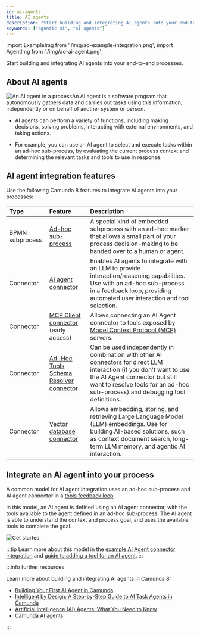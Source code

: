 ```yaml
---
id: ai-agents
title: AI agents
description: "Start building and integrating AI agents into your end-to-end processes. An AI agent is a software program that autonomously gathers data and carries out tasks using this information, independently or on behalf of another system or person."
keywords: ["agentic ai", "AI agents"]
---
```


import ExampleImg from './img/ao-example-integration.png';
import AgentImg from './img/ao-ai-agent.png';

Start building and integrating AI agents into your end-to-end processes.

## About AI agents

<p><img src={AgentImg} title="An AI agent in a process" alt="An AI agent in a process"  className="img-transparent" style={{border:0,padding:0,paddingLeft:30,paddingTop:10,margin:0,marginLeft:10,float: 'right', width: '45%'}}/>An AI agent is a software program that autonomously gathers data and carries out tasks using this information, independently or on behalf of another system or person.</p>

- AI agents can perform a variety of functions, including making decisions, solving problems, interacting with external environments, and taking actions.

- For example, you can use an AI agent to select and execute tasks within an ad-hoc sub-process, by evaluating the current process context and determining the relevant tasks and tools to use in response.

## AI agent integration features

Use the following Camunda 8 features to integrate AI agents into your processes:

| Type            | Feature                                                                                                                             | Description                                                                                                                                                                                                                              |
| :-------------- | :---------------------------------------------------------------------------------------------------------------------------------- | :--------------------------------------------------------------------------------------------------------------------------------------------------------------------------------------------------------------------------------------- |
| BPMN subprocess | [Ad-hoc sub-process](/components/modeler/bpmn/ad-hoc-subprocesses/ad-hoc-subprocesses.md)                                           | A special kind of embedded subprocess with an ad-hoc marker that allows a small part of your process decision-making to be handed over to a human or agent.                                                                              |
| Connector       | [AI agent connector](/components/connectors/out-of-the-box-connectors/agentic-ai-aiagent.md)                                        | Enables AI agents to integrate with an LLM to provide interaction/reasoning capabilities. Use with an ad-hoc sub-process in a feedback loop, providing automated user interaction and tool selection.                                    |
| Connector       | [MCP Client connector](/components/early-access/alpha/mcp-client/mcp-client.md) (early access)                                      | Allows connecting an AI Agent connector to tools exposed by [Model Context Protocol (MCP)](https://modelcontextprotocol.io/) servers.                                                                                                    |
| Connector       | [Ad-Hoc Tools Schema Resolver connector](/components/connectors/out-of-the-box-connectors/agentic-ai-ahsp-tools-schema-resolver.md) | Can be used independently in combination with other AI connectors for direct LLM interaction (if you don't want to use the AI Agent connector but still want to resolve tools for an ad-hoc sub-process) and debugging tool definitions. |
| Connector       | [Vector database connector](/components/connectors/out-of-the-box-connectors/embeddings-vector-db.md)                               | Allows embedding, storing, and retrieving Large Language Model (LLM) embeddings. Use for building AI-based solutions, such as context document search, long-term LLM memory, and agentic AI interaction.                                 |

## Integrate an AI agent into your process

A common model for AI agent integration uses an ad-hoc sub-process and AI agent connector in a [tools feedback loop](/components/connectors/out-of-the-box-connectors/agentic-ai-aiagent-example.md).

In this model, an AI agent is defined using an AI agent connector, with the tools available to the agent defined in an ad-hoc sub-process. The AI agent is able to understand the context and process goal, and uses the available tools to complete the goal.

<p><img src={ExampleImg} title="Example AI agent integration diagram" alt="Get started" className="img-800"/></p>

:::tip
Learn more about this model in the [example AI Agent connector integration](/components/connectors/out-of-the-box-connectors/agentic-ai-aiagent-example.md) and [guide to adding a tool for an AI agent](https://camunda.com/blog/2025/05/guide-to-adding-tool-ai-agent/).
:::

:::info further resources

Learn more about building and integrating AI agents in Camunda 8:

- [Building Your First AI Agent in Camunda](https://camunda.com/blog/2025/02/building-ai-agent-camunda/)
- [Intelligent by Design: A Step-by-Step Guide to AI Task Agents in Camunda](https://camunda.com/blog/2025/05/step-by-step-guide-ai-task-agents-camunda/)
- [Artificial Intelligence (AI) Agents: What You Need to Know](https://camunda.com/blog/2024/08/ai-agents-what-you-need-to-know/)
- [Camunda AI agents](https://camunda.com/blog/tag/ai-agent/)

:::
